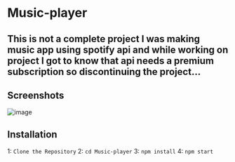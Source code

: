 # Music-player

## This is not a complete project I was making music app using spotify api and  while working on project I got to know that api needs a premium subscription so discontinuing the project...

## Screenshots
![image](https://github.com/user-attachments/assets/15a5025c-6b19-4166-8c42-897f3a3693b2)

## Installation

1: `Clone the Repository`
2: `cd Music-player`
3: `npm install`
4: `npm start`
